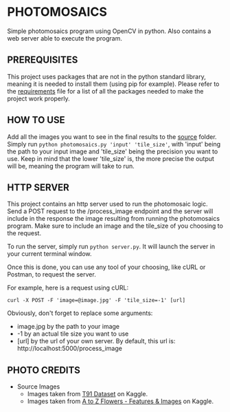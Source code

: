 # PHOTOMOSAICS

Simple photomosaics program using OpenCV in python. Also contains a web server able to execute the program.

## PREREQUISITES

This project uses packages that are not in the python standard library, meaning it is needed to install them (using pip for example). Please refer to the [requirements](requirements.txt) file for a list of all the packages needed to make the project work properly.

## HOW TO USE

Add all the images you want to see in the final results to the [source](Source_Images) folder. <br>
Simply run ``python photomosaics.py 'input' 'tile_size'``, with 'input' being the path to your input image and 'tile_size' being the precision you want to use. Keep in mind that the lower 'tile_size' is, the more precise the output will be, meaning the program will take to run.

## HTTP SERVER

This project contains an http server used to run the photomosaic logic. Send a POST request to the /process_image endpoint and the server will include in the response the image resulting from running the photomosaics program. Make sure to include an image and the tile_size of you choosing to the request.

To run the server, simply run ``python server.py``. It will launch the server in your current terminal window.

Once this is done, you can use any tool of your choosing, like cURL or Postman, to request the server.

For example, here is a request using cURL:

```
curl -X POST -F 'image=@image.jpg' -F 'tile_size=-1' [url]
```

Obviously, don't forget to replace some arguments:
- image.jpg by the path to your image
- -1 by an actual tile size you want to use
- [url] by the url of your own server. By default, this url is: http[]()://localhost:5000/process_image

## PHOTO CREDITS

- Source Images
    - Images taken from [T91 Dataset](https://www.kaggle.com/datasets/ll01dm/t91-image-dataset) on Kaggle.
    - Images taken from [A to Z Flowers - Features & Images](https://www.kaggle.com/datasets/kkhandekar/a-to-z-flowers-features-images) on Kaggle.